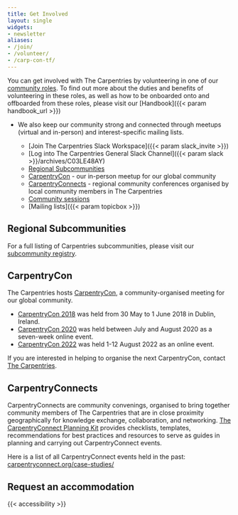 ```yaml
---
title: Get Involved
layout: single
widgets:
- newsletter
aliases:
- /join/
- /volunteer/
- /carp-con-tf/
---
```


You can get involved with The Carpentries by volunteering in one of our [community roles](/community/). To find out more about the duties and benefits of volunteering in these roles, as well as how to be onboarded onto and offboarded from these roles, please visit our [Handbook]({{< param handbook_url >}})

* We also keep our community strong and connected through meetups (virtual and in-person) and interest-specific mailing lists.
	
	* [Join The Carpentries Slack Workspace]({{< param slack_invite >}}) 
	* [Log into The Carpentries General Slack Channel]({{< param slack >}}/archives/C03LE48AY)
	* [Regional Subcommunities](/community/get-connected/#subcommunity-registry)
	* [CarpentryCon](#carpentrycon) - our in-person meetup for our global community
	* [CarpentryConnects](#carpentryconnects) - regional community conferences organised by local community members in The Carpentries
	* [Community sessions](/community/events/)
	* [Mailing lists]({{< param topicbox >}})

## Regional Subcommunities

For a full listing of Carpentries subcommunities, please visit our [subcommunity registry](/community/get-connected/#subcommunities).

## CarpentryCon

The Carpentries hosts [CarpentryCon](http://www.carpentrycon.org/), a community-organised meeting for our global community.
* [CarpentryCon 2018](https://2018.carpentrycon.org/) was held from 30 May to 1 June 2018 in Dublin, Ireland.
* [CarpentryCon 2020](https://2020.carpentrycon.org) was held between July and August 2020 as a seven-week online event.
* [CarpentryCon 2022](https://2022.carpentrycon.org/) was held 1-12 August 2022 as an online event.

If you are interested in helping to organise the next CarpentryCon, contact [The Carpentries](/contact/).

## CarpentryConnects

CarpentryConnects are community convenings, organised to bring together community members of The Carpentries that are in close proximity geographically for knowledge exchange, collaboration, and networking. [The CarpentryConnect Planning Kit](https://carpentryconnect.org) provides checklists, templates, recommendations for best practices and resources to serve as guides in planning and carrying out CarpentryConnect events.

Here is a list of all CarpentryConnect events held in the past: [carpentryconnect.org/case-studies/](https://carpentryconnect.org/case-studies/)

## Request an accommodation 

{{< accessibility >}}
